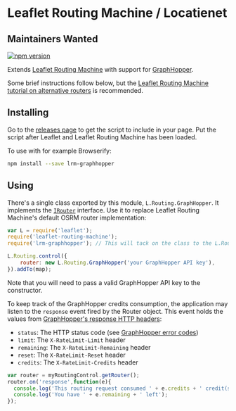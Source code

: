 Leaflet Routing Machine / Locatienet
=====================================

## Maintainers Wanted


[![npm version](https://img.shields.io/npm/v/lrm-graphhopper.svg)](https://www.npmjs.com/package/lrm-graphhopper)

Extends [Leaflet Routing Machine](https://github.com/perliedman/leaflet-routing-machine) with support for [GraphHopper](https://graphhopper.com/).

Some brief instructions follow below, but the [Leaflet Routing Machine tutorial on alternative routers](http://www.liedman.net/leaflet-routing-machine/tutorials/alternative-routers/) is recommended.

## Installing

Go to the [releases page](https://github.com/perliedman/lrm-graphhopper/releases) to get the script to include in your page. Put the script after Leaflet and Leaflet Routing Machine has been loaded.

To use with for example Browserify:

```sh
npm install --save lrm-graphhopper
```

## Using

There's a single class exported by this module, `L.Routing.GraphHopper`. It implements the [`IRouter`](http://www.liedman.net/leaflet-routing-machine/api/#irouter) interface. Use it to replace Leaflet Routing Machine's default OSRM router implementation:

```javascript
var L = require('leaflet');
require('leaflet-routing-machine');
require('lrm-graphhopper'); // This will tack on the class to the L.Routing namespace

L.Routing.control({
    router: new L.Routing.GraphHopper('your GraphHopper API key'),
}).addTo(map);
```

Note that you will need to pass a valid GraphHopper API key to the constructor.

To keep track of the GraphHopper credits consumption, the application may listen to the `response` event fired by the Router object. This event holds the values from [GraphHopper's response HTTP headers](https://graphhopper.com/api/1/docs/#http-headers):
* `status`: The HTTP status code (see [GraphHopper error codes](https://graphhopper.com/api/1/docs/#http-error-codes))
* `limit`: The `X-RateLimit-Limit` header
* `remaining`: The `X-RateLimit-Remaining` header
* `reset`: The `X-RateLimit-Reset` header
* `credits`: The `X-RateLimit-Credits` header

```javascript
var router = myRoutingControl.getRouter();
router.on('response',function(e){
  console.log('This routing request consumed ' + e.credits + ' credit(s)');
  console.log('You have ' + e.remaining + ' left');
});
```
